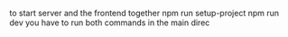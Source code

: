 to start server and the frontend together
npm run setup-project
npm run dev
you have to run both commands in the main direc
